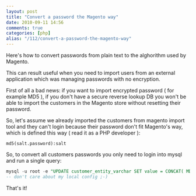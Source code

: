 ```yaml
---
layout: post
title: "Convert a password the Magento way"
date: 2010-09-11 14:56
comments: true
categories: [php]
alias: "/112/convert-a-password-the-magento-way"
---
```


Here's how to convert passwords from plain text to the alghorithm used by Magento.
<!-- more -->

This can result useful when you need to import users from an external application which was managing passwords with no encryption.

First of all a bad news: if you want to import encrypted password ( for example MD5 ), if you don't have a secure reverse lookup DB you won't be able to import the customers in the Magento store without resetting their password.

So, let's assume we already imported the customers from magento import tool and they can't login because their password don't fit Magento's way, which is defined this way ( read it as a PHP developer ):

```
md5(salt.password):salt
```

So, to convert all customers passwords you only need to login into mysql and run a single query:

``` sql
mysql -u root -e "UPDATE customer_entity_varchar SET value = CONCAT( MD5(CONCAT('salt', value)), ':salt') WHERE attribute_id = '12'"
-- don't care about my local config ;-)
```

That's it!